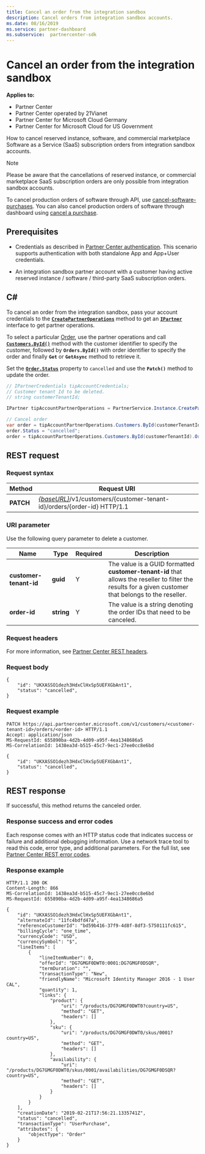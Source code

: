 ```yaml
---
title: Cancel an order from the integration sandbox
description: Cancel orders from integration sandbox accounts.
ms.date: 08/16/2019
ms.service: partner-dashboard
ms.subservice:  partnercenter-sdk
---
```


# Cancel an order from the integration sandbox

**Applies to:**

- Partner Center
- Partner Center operated by 21Vianet
- Partner Center for Microsoft Cloud Germany
- Partner Center for Microsoft Cloud for US Government

How to cancel reserved instance, software, and commercial marketplace Software as a Service (SaaS) subscription orders from integration sandbox accounts.

>[!NOTE]
>Please be aware that the cancellations of reserved instance, or commercial marketplace SaaS subscription orders are only possible from integration sandbox accounts.  

To cancel production orders of software through API, use [cancel-software-purchases](cancel-software-purchases.md).
You can also cancel production orders of software through dashboard using [cancel a purchase](/partner-center/csp-software-subscriptions).

## Prerequisites

- Credentials as described in [Partner Center authentication](partner-center-authentication.md). This scenario supports authentication with both standalone App and App+User credentials.

- An integration sandbox partner account with a customer having active reserved instance / software / third-party SaaS subscription orders.

## C\#

To cancel an order from the integration sandbox, pass your account credentials to the [**`CreatePartnerOperations`**](/dotnet/api/microsoft.store.partnercenter.partnerservice.instance) method to get an [**`IPartner`**](/dotnet/api/microsoft.store.partnercenter.ipartner) interface to get partner operations.

To select a particular [Order](order-resources.md#order), use the partner operations and call [**`Customers.ById()`**](/dotnet/api/microsoft.store.partnercenter.customers.icustomercollection.byid) method with the customer identifier to specify the customer, followed by **`Orders.ById()`** with order identifier to specify the order and finally **`Get`** or **`GetAsync`** method to retrieve it.

Set the [**`Order.Status`**](order-resources.md#order) property to `cancelled` and use the **`Patch()`** method to update the order.

``` csharp
// IPartnerCredentials tipAccountCredentials;
// Customer tenant Id to be deleted.
// string customerTenantId;

IPartner tipAccountPartnerOperations = PartnerService.Instance.CreatePartnerOperations(tipAccountCredentials);

// Cancel order
var order = tipAccountPartnerOperations.Customers.ById(customerTenantId).Orders.ById(orderId).Get();
order.Status = "cancelled";
order = tipAccountPartnerOperations.Customers.ById(customerTenantId).Orders.ById(orderId).Patch(order);

```

## REST request

### Request syntax

| Method     | Request URI                                                                            |
|------------|----------------------------------------------------------------------------------------|
| **PATCH** | [*{baseURL}*](partner-center-rest-urls.md)/v1/customers/{customer-tenant-id}/orders/{order-id} HTTP/1.1 |

### URI parameter

Use the following query parameter to delete a customer.

| Name                   | Type     | Required | Description                                                                                                                                            |
|------------------------|----------|----------|--------------------------------------------------------------------------------------------------------------------------------------------------------|
| **customer-tenant-id** | **guid** | Y        | The value is a GUID formatted **customer-tenant-id** that allows the reseller to filter the results for a given customer that belongs to the reseller. |
| **order-id** | **string** | Y        | The value is a string denoting the order IDs that need to be canceled. |

### Request headers

For more information, see [Partner Center REST headers](headers.md).

### Request body

```http
{
    "id": "UKXASSO1dezh3HdxClHxSp5UEFXGbAnt1",
    "status": "cancelled",
}
```

### Request example

```http
PATCH https://api.partnercenter.microsoft.com/v1/customers/<customer-tenant-id>/orders/<order-id> HTTP/1.1
Accept: application/json
MS-RequestId: 655890ba-4d2b-4d09-a95f-4ea1348686a5
MS-CorrelationId: 1438ea3d-b515-45c7-9ec1-27ee0cc8e6bd

{
    "id": "UKXASSO1dezh3HdxClHxSp5UEFXGbAnt1",
    "status": "cancelled",
}
```

## REST response

If successful, this method returns the canceled order.

### Response success and error codes

Each response comes with an HTTP status code that indicates success or failure and additional debugging information. Use a network trace tool to read this code, error type, and additional parameters. For the full list, see [Partner Center REST error codes](error-codes.md).

### Response example

```http
HTTP/1.1 200 OK
Content-Length: 866
MS-CorrelationId: 1438ea3d-b515-45c7-9ec1-27ee0cc8e6bd
MS-RequestId: 655890ba-4d2b-4d09-a95f-4ea1348686a5

{
    "id": "UKXASSO1dezh3HdxClHxSp5UEFXGbAnt1",
    "alternateId": "11fc4bdfd47a",
    "referenceCustomerId": "bd59b416-37f9-4d8f-8df3-5750111fc615",
    "billingCycle": "one_time",
    "currencyCode": "USD",
    "currencySymbol": "$",
    "lineItems": [
        {
            "lineItemNumber": 0,
            "offerId": "DG7GMGF0DWT0:0001:DG7GMGF0DSQR",
            "termDuration": "",
            "transactionType": "New",
            "friendlyName": "Microsoft Identity Manager 2016 - 1 User CAL",
            "quantity": 1,
            "links": {
                "product": {
                    "uri": "/products/DG7GMGF0DWT0?country=US",
                    "method": "GET",
                    "headers": []
                },
                "sku": {
                    "uri": "/products/DG7GMGF0DWT0/skus/0001?country=US",
                    "method": "GET",
                    "headers": []
                },
                "availability": {
                    "uri": "/products/DG7GMGF0DWT0/skus/0001/availabilities/DG7GMGF0DSQR?country=US",
                    "method": "GET",
                    "headers": []
                }
            }
        }
    ],
    "creationDate": "2019-02-21T17:56:21.1335741Z",
    "status": "cancelled",
    "transactionType": "UserPurchase",
    "attributes": {
        "objectType": "Order"
    }
}
```
